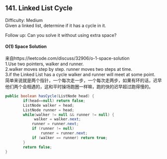 ## 141. Linked List Cycle
Difficulty: Medium  
Given a linked list, determine if it has a cycle in it.

Follow up:
Can you solve it without using extra space?  

#### O(1) Space Solution
来自https://leetcode.com/discuss/32906/o-1-space-solution  
1.Use two pointers, walker and runner.  
2.walker moves step by step. runner moves two steps at time.  
3.if the Linked List has a cycle walker and runner will meet at some point.    
简单来说就是两个指针，一个每次走一步，一个每次走两步，如果有环的话，迟早他们两个会相遇的，这和平时操场跑圈一样嘛，跑的快的迟早超过跑得慢的。  
```java
public boolean hasCycle(ListNode head) {
        if(head==null) return false;
        ListNode walker = head;
        ListNode runner = head;
        while(walker != null && runner != null) {
             walker = walker.next;
            runner = runner.next;
            if (runner != null)
                runner = runner.next;
            if (walker == runner) return true;
        }
        return false;
}
```